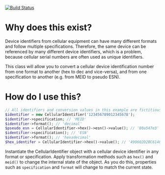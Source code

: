 [![Build Status](https://travis-ci.org/raphaeltraviss/CellularIdentifier.svg?branch=1.0)](https://travis-ci.org/raphaeltraviss/CellularIdentifier)

# Why does this exist?

Device identifiers from cellular equipment can have many different formats and follow multiple specifications.  Therefore, the same device can be referenced by many different device identifiers, which is a problem, because cellular serial numbers are often used as unique identifiers.

This class will allow you to convert a cellular device identification number from one format to another (hex to dec and vice-versa), and from one specification to another (e.g. from MEID to pseudo ESN).

# How do I use this?
```php
// All identifiers and conversion values in this example are fictitious.
$identifier = new CellularIdentifier('123456789012345678');
$identifier->specification; // 'MEID'
$identifier->format(); // 'decimal'
$pseudo_esn = CellularIdentifier->hex()->esn()->value(); // '80a547e3'
$identifier->specification(); // 'ESN'
$identifier->format(); // 'hexadecimal'
$hex_identifer = CellularIdentifier->hex()->value(); // '499602D2BC614E'
```
Instantiate the CellularIdentifier object with a cellular device identifier in any format or specification.  Apply transformation methods such as `hex()` and `meid()` to change the internal state of the object.  As you do this, properties such as `specification` and `format` will change to match the current state.
